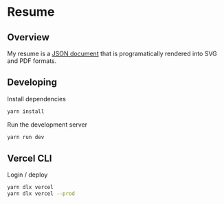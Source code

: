 # Resume

## Overview

My resume is a [JSON document](resume.json) that is programatically rendered into SVG and PDF formats.

## Developing

Install dependencies

```bash
yarn install
```

Run the development server

```bash
yarn run dev
```

## Vercel CLI

Login / deploy

```bash
yarn dlx vercel
yarn dlx vercel --prod
```
